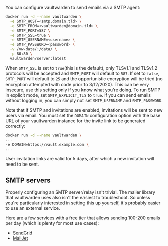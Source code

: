 You can configure vaultwarden to send emails via a SMTP agent:

```sh
docker run -d --name vaultwarden \
  -e SMTP_HOST=<smtp.domain.tld> \
  -e SMTP_FROM=<vaultwarden@domain.tld> \
  -e SMTP_PORT=587 \
  -e SMTP_SSL=true \
  -e SMTP_USERNAME=<username> \
  -e SMTP_PASSWORD=<password> \
  -v /vw-data/:/data/ \
  -p 80:80 \
  vaultwarden/server:latest
```

When `SMTP_SSL` is set to `true`(this is the default), only TLSv1.1 and TLSv1.2 protocols will be accepted and `SMTP_PORT` will default to `587`. If set to `false`, `SMTP_PORT` will default to `25` and the opportunistic encryption will be tried (no encryption attempted with code prior to 3/12/2020). This can be very insecure, use this setting only if you know what you're doing. To run SMTP in explicit mode, set `SMTP_EXPLICIT_TLS` to `true`. If you can send emails without logging in, you can simply not set `SMTP_USERNAME` and `SMTP_PASSWORD`.

Note that if SMTP and invitations are enabled, invitations will be sent to new users via email. You must set the `DOMAIN` configuration option with the base URL of your vaultwarden instance for the invite link to be generated correctly:

```sh
docker run -d --name vaultwarden \
...
-e DOMAIN=https://vault.example.com \
...
```

User invitation links are valid for 5 days, after which a new invitation will need to be sent.

## SMTP servers

Properly configuring an SMTP server/relay isn't trivial. The mailer library that vaultwarden uses also isn't the easiest to troubleshoot. So unless you're particularly interested in setting this up yourself, it's probably easier to use an external service.

Here are a few services with a free tier that allows sending 100-200 emails per day (which is plenty for most use cases):

* [SendGrid](https://sendgrid.com/)
* [MailJet](https://www.mailjet.com/)